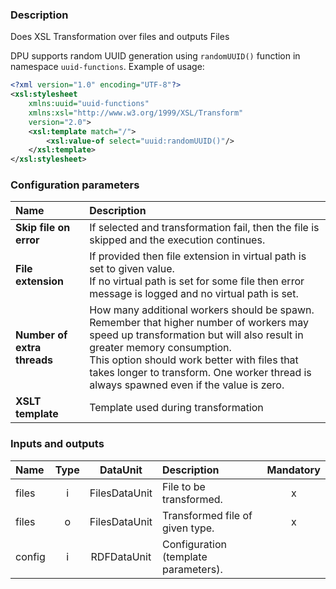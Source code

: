 ### Description

Does XSL Transformation over files and outputs Files

DPU supports random UUID generation using ```randomUUID()``` function in namespace ```uuid-functions```. Example of usage:
```xml
<?xml version="1.0" encoding="UTF-8"?>
<xsl:stylesheet
    xmlns:uuid="uuid-functions"
    xmlns:xsl="http://www.w3.org/1999/XSL/Transform"
    version="2.0">
    <xsl:template match="/">
        <xsl:value-of select="uuid:randomUUID()"/>
    </xsl:template>
</xsl:stylesheet>
```

### Configuration parameters

| Name | Description |
|:----|:----|
| **Skip file on error** | If selected and transformation fail, then the file is skipped and the execution continues. |
| **File extension** | If provided then file extension in virtual path is set to given value.<br>If no virtual path is set for some file then error message is logged and no virtual path is set. |
| **Number of extra threads** | How many additional workers should be spawn. Remember that higher number of workers may speed up transformation but will also result in greater memory consumption.<br>This option should work better with files that takes longer to transform. One worker thread is always spawned even if the value is zero. |
| **XSLT template** | Template used during transformation |

### Inputs and outputs

|Name |Type | DataUnit | Description | Mandatory |
|:--------|:------:|:------:|:-------------|:---------------------:|
|files  |i |FilesDataUnit  |File to be transformed.  |x|
|files |o |FilesDataUnit  |Transformed file of given type.  |x|
|config |i |RDFDataUnit   | Configuration (template parameters). ||
